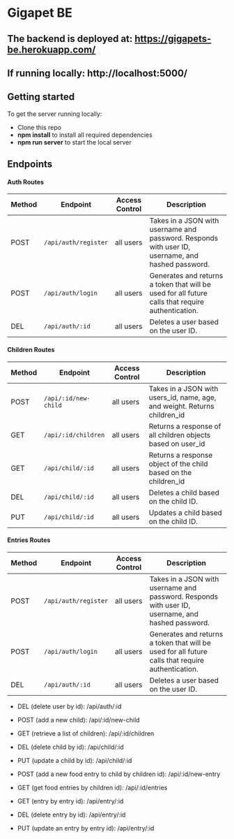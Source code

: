 # Gigapet BE

## The backend is deployed at: https://gigapets-be.herokuapp.com/
## If running locally: http://localhost:5000/

## Getting started

To get the server running locally:

- Clone this repo
- **npm install** to install all required dependencies
- **npm run server** to start the local server

## Endpoints

#### Auth Routes

| Method | Endpoint             | Access Control | Description                                                                                       |
| ------ | -------------------- | -------------- | ------------------------------------------------------------------------------------------------- |
| POST   | `/api/auth/register` | all users      | Takes in a JSON with username and password. Responds with user ID, username, and hashed password. |
| POST   | `/api/auth/login`    | all users      | Generates and returns a token that will be used for all future calls that require authentication. |
| DEL    | `/api/auth/:id`      | all users      | Deletes a user based on the user ID.                                                              |

#### Children Routes

| Method | Endpoint             | Access Control | Description                                                                                       |
| ------ | -------------------- | -------------- | ------------------------------------------------------------------------------------------------- |
| POST   | `/api/:id/new-child` | all users      | Takes in a JSON with users_id, name, age, and weight. Returns children_id                         |
| GET    | `/api/:id/children`  | all users      | Returns a response of all children objects based on user_id                                       |
| GET    | `/api/child/:id`     | all users      | Returns a response object of the child based on the children_id                                   |
| DEL    | `/api/child/:id`     | all users      | Deletes a child based on the child ID.                                                            |
| PUT    | `/api/child/:id`     | all users      | Updates a child based on the child ID.                                                            |

#### Entries Routes

| Method | Endpoint             | Access Control | Description                                                                                       |
| ------ | -------------------- | -------------- | ------------------------------------------------------------------------------------------------- |
| POST   | `/api/auth/register` | all users      | Takes in a JSON with username and password. Responds with user ID, username, and hashed password. |
| POST   | `/api/auth/login`    | all users      | Generates and returns a token that will be used for all future calls that require authentication. |
| DEL    | `/api/auth/:id`      | all users      | Deletes a user based on the user ID.                                                              |


- DEL (delete user by id): /api/auth/:id 
- POST (add a new child): /api/:id/new-child
- GET (retrieve a list of children): /api/:id/children
- DEL (delete child by id): /api/child/:id
- PUT (update a child by id): /api/child/:id

- POST (add a new food entry to child by children id): 
	/api/:id/new-entry
- GET (get food entries by children id): /api/:id/entries
- GET (entry by entry id): /api/entry/:id
- DEL (delete entry by id): /api/entry/:id
- PUT (update an entry by entry id): /api/entry/:id